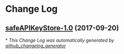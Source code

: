 # Change Log

## [safeAPIKeyStore-1.0](https://github.com/vatbub/safeAPIKeyStore/tree/safeAPIKeyStore-1.0) (2017-09-20)


\* *This Change Log was automatically generated by [github_changelog_generator](https://github.com/skywinder/Github-Changelog-Generator)*